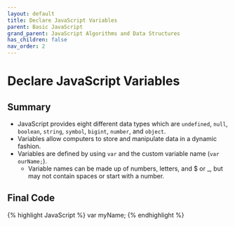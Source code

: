 ```yaml
---
layout: default
title: Declare JavaScript Variables
parent: Basic JavaScript
grand_parent: JavaScript Algorithms and Data Structures
has_children: false
nav_order: 2
---
```

# Declare JavaScript Variables
## Summary
- JavaScript provides eight different data types which are `undefined`, `null`, `boolean`, `string`, `symbol`, `bigint`, `number`, and `object`.
- Variables allow computers to store and manipulate data in a dynamic fashion.
- Variables are defined by using `var` and the custom variable name (`var ourName;`).
    - Variable names can be made up of numbers, letters, and $ or _, but may not contain spaces or start with a number.

## Final Code

{% highlight JavaScript %}
var myName;
{% endhighlight %}